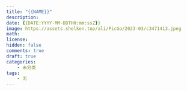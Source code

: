 ```yaml
---
title: "{{NAME}}"
description: 
date: {{DATE:YYYY-MM-DDTHH:mm:ssZ}}
image: https://assets.shelken.top/ali/PicGo/2023-03/c3471413.jpeg
math: 
license: 
hidden: false
comments: true
draft: true
categories:
    - 未分类
tags:
    - 无
---
```

